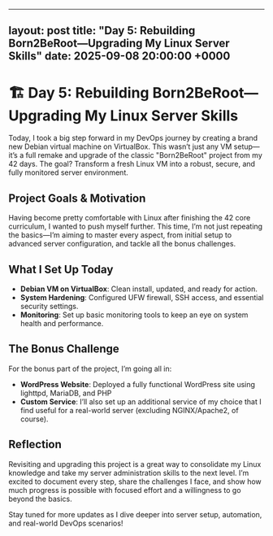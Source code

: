 
---
layout: post
title: "Day 5: Rebuilding Born2BeRoot—Upgrading My Linux Server Skills"
date: 2025-09-08 20:00:00 +0000
---

# 🏗️ Day 5: Rebuilding Born2BeRoot—Upgrading My Linux Server Skills

Today, I took a big step forward in my DevOps journey by creating a brand new Debian virtual machine on VirtualBox. This wasn’t just any VM setup—it’s a full remake and upgrade of the classic "Born2BeRoot" project from my 42 days. The goal? Transform a fresh Linux VM into a robust, secure, and fully monitored server environment.

## Project Goals & Motivation

Having become pretty comfortable with Linux after finishing the 42 core curriculum, I wanted to push myself further. This time, I’m not just repeating the basics—I’m aiming to master every aspect, from initial setup to advanced server configuration, and tackle all the bonus challenges.

## What I Set Up Today
- **Debian VM on VirtualBox**: Clean install, updated, and ready for action.
- **System Hardening**: Configured UFW firewall, SSH access, and essential security settings.
- **Monitoring**: Set up basic monitoring tools to keep an eye on system health and performance.

## The Bonus Challenge
For the bonus part of the project, I’m going all in:
- **WordPress Website**: Deployed a fully functional WordPress site using lighttpd, MariaDB, and PHP
- **Custom Service**: I’ll also set up an additional service of my choice that I find useful for a real-world server (excluding NGINX/Apache2, of course).

## Reflection

Revisiting and upgrading this project is a great way to consolidate my Linux knowledge and take my server administration skills to the next level. I’m excited to document every step, share the challenges I face, and show how much progress is possible with focused effort and a willingness to go beyond the basics.

Stay tuned for more updates as I dive deeper into server setup, automation, and real-world DevOps scenarios!